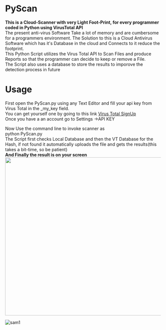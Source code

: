 # PyScan
<b>This is a Cloud-Scanner with very Light Foot-Print, for every programmer coded in Python using VirusTotal API</b>
<br/>
The present anti-virus Software Take a lot of memory and are cumbersome for a programmers environment. The Solution to this is a Cloud Antivirus Software which has it's Database in the cloud and Connects to it reduce the footprint.<br />
This Python Script utilizes the Virus Total API to Scan Files and produce Reports so that the programmer can decide to keep or remove a File.<br />
The Script also uses a database to store the results to imporove the detection process in future<br />
# Usage
First open the PyScan.py using any Text Editor and fill your api key from Virus Total in the \_my_key field.<br />
You can get yourself one by going to this link <a href="https://www.virustotal.com/#/join-us">Virus Total SignUp</a><br/>
Once you have a an account go to Settings ->API KEY 
<p />
Now Use the command line to invoke scanner as <br />
python PyScan.py <file_name>
<br />
The Script first checks Local Database and then the VT Database for the Hash, if not found it automatically uploads the file and gets the results(this takes a bit-time, so be patient)
<br/ >
<b> And Finally the result is on your screen</b><br />
<!-- copy and paste. Modify height and width if desired. --> <a href="https://content.screencast.com/users/Tarun047/folders/Jing/media/239ded93-a826-4966-8cf1-17ae4060d00a/2018-06-13_1552.png"><img class="embeddedObject" src="https://content.screencast.com/users/Tarun047/folders/Jing/media/239ded93-a826-4966-8cf1-17ae4060d00a/2018-06-13_1552.png" width="979" height="512" border="0" /></a>
<br />

![sam1](https://user-images.githubusercontent.com/32017154/41347203-7eb44f94-6f26-11e8-9fe8-89b4885755a4.PNG)

